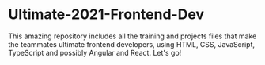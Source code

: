 # Ultimate-2021-Frontend-Dev
This amazing repository includes all the training and projects files that make the teammates ultimate frontend developers, using HTML, CSS, JavaScript, TypeScript and possibly Angular and React. Let's go!

